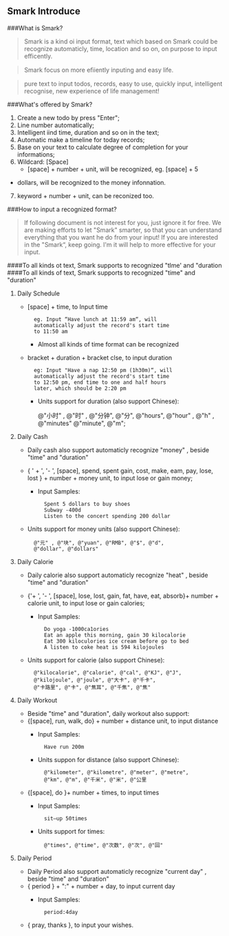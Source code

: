 Smark Introduce
---

###What is Smark?
>Smark is a kind oi input format, text which based on Smark could
be recognize automaticly, time, location and so on, on purpose to
input efficently.

>Smark focus on more eﬁiently inputing and easy life.

>pure text to input todos, records, easy to use, quickly input,
intelligent recognise, new experience of life management!

###What's offered by Smark?
1. Create a new todo by press "Enter";
2. Line number automatically;
3. Intelligent iind time, duration and so on in the text;
4. Automatic make a timeline for today records;
5. Base on your text to calculate degree of completion for your
informations;
6. Wildcard: [Space]
	* [space] + number + unit, will be recognized, eg. [space] + 5
+ dollars, will be recognized to the money infonnation.
7. keyword + number + unit, can be reconized too.

###How to input a recognized format?
>lf following document is not interest for you, just ignore it for free. We are
making efforts to let "Smark" smarter, so that you can understand
everything that you want he do from your input! If you are interested in the
"Smark“, keep going. l'm it will help to more effective for your input.

####To all kinds ot text, Smark supports to recognized "tlme' and "duration
####To all kinds of text, Smark supports to recognized "time" and "duration"

1. Daily Schedule
	* [space] + time, to Input time
	
			eg. Input “Have lunch at 11:59 am“, will
			automatically adjust the record's start time
			to 11:50 am
		* Almost all kinds of time format can be recognized
	
	* bracket + duration + bracket clse, to input duration
	
			eg: Input "Have a nap 12:50 pm (1h30m)“, will
			automatically adjust the record's start time
			to 12:50 pm, end time to one and half hours
			later, which should be 2:20 pm
		* Units support for duration (also support Chinese):
		
			@"小时" , @"时" , @"分钟", @"分", @"hours",
			@"hour" , @"h" , @"minutes"
			@"minute", @"m";



2. Daily Cash
	* Daily cash also support automaticly recognize "money" , beside "time" and "duration"
	* { ' + ', '- ', [space], spend, spent gain, cost, make, eam,
pay, lose, lost } + number + money unit, to input lose or gain
money;
		* Input Samples:
		
				Spent 5 dollars to buy shoes
				Subway -400d
				Listen to the concert spending 200 dollar
	* Units support for money units (also support Chinese):
	
			@"元" , @"块", @"yuan", @"RMB", @"$", @"d",
			@"dollar", @"dollars"


3. Daily Calorie
	* Daily calorie also support automaticly recognize "heat" , beside "time" and "duration"
	* {'+ ', '- ', [space], lose, lost, gain, fat, have, eat, absorb}+
number + calorie unit, to input lose or gain calories;
		- Input Samples:
		
				Do yoga -1000ca1ories
				Eat an apple this morning, gain 30 kilocalorie
				Eat 300 kiloculories ice cream before go to bed
				A listen to coke heat is 594 kilojoules
	* Units support for calorie (also support Chinese):
	
			@"kilocalorie", @"calorie", @"cal", @"KJ", @"J", 
			@"kilojoule", @"joule", @"大卡", @"千卡", 
			@"卡路里", @"卡", @"焦耳", @"千焦", @"焦"


3. Daily Workout
	* Beside "time" and "duration", daily workout also support:
	* {[space], run, walk, do} + number + distance unit, to input
distance
		- Input Samples:
		
				Have run 200m
		- Units suppon for distance (also support Chinese):
		
				@"kilometer", @"kilometre", @"meter", @"metre", 
				@"km", @"m", @"千米", @"米", @"公里
	* {[space], do }+ number + times, to input times
		- Input Samples:
		
				sit—up 50times
		- Units support for times:
		
				@"times", @"time", @"次数", @"次", @"回"
4. Daily Period
	* Daily Period also support automaticly recognize "current day" , beside "time" and "duration"
	* { period } + ":" + number + day, to input current day
		- Input Samples:
		
				period:4day
	* { pray, thanks }, to input your wishes.